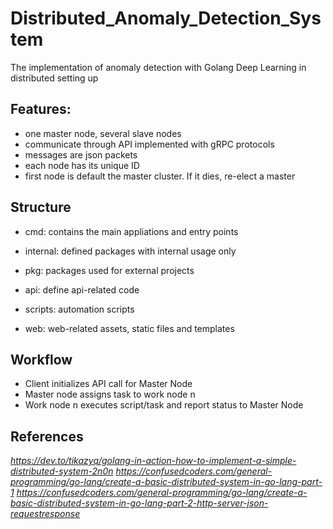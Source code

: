 # Distributed_Anomaly_Detection_System

The implementation of anomaly detection with Golang Deep Learning in distributed setting up

## Features:
- one master node, several slave nodes
- communicate through API implemented with gRPC protocols
- messages are json packets
- each node has its unique ID
- first node is default the master cluster. If it dies, re-elect a master

## Structure

- cmd: contains the main appliations and entry points

- internal: defined packages with internal usage only

- pkg: packages used for external projects

- api: define api-related code

- scripts: automation scripts

- web: web-related assets, static files and templates

## Workflow

- Client initializes API call for Master Node
- Master node assigns task to work node n
- Work node n executes script/task and report status to Master Node

## References

*https://dev.to/tikazyq/golang-in-action-how-to-implement-a-simple-distributed-system-2n0n*
*https://confusedcoders.com/general-programming/go-lang/create-a-basic-distributed-system-in-go-lang-part-1*
*https://confusedcoders.com/general-programming/go-lang/create-a-basic-distributed-system-in-go-lang-part-2-http-server-json-requestresponse*
